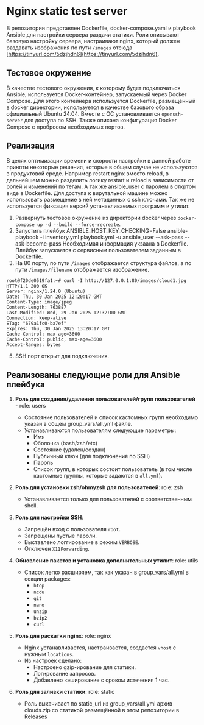 # Nginx static test server

В репозитории представлен Dockerfile, docker-compose.yaml и playbook Ansible для настройки сервера раздачи статики. Роли описывают базовую настройку сервера, настраивают nginx, который должен раздавать изображения по пути `/images` отсюда [https://tinyurl.com/5dzjhdn6](https://tinyurl.com/5dzjhdn6).

## Тестовое окружение

В качестве тестового окружения, к которому будет подключаться Ansible, используется Docker-контейнер, запускаемый через Docker Compose. Для этого контейнера используется Dockerfile, размещённый в docker директории,  используется в качестве базового образа официальный Ubuntu 24.04. Вместе с ОС установливается `openssh-server` для доступа по SSH. Также описана конфигурация Docker Compose с пробросом необходимых портов.

## Реализация
В целях оптимизации времени и скорости настройки в данной работе приняты некоторые решения, которые в общем случае не используются в продуктовой среде. Например restart nginx вместо reload, в дальнейшем можно разделить логику restart и reload в зависимости от ролей и изменений по тегам. А так же ansible_user с паролем в откртом виде в Dockerfile. Для доступа к вирутальной машине можно использовать размещение в ней метаданных с ssh ключами. Так же не используется фиксация версий устанавливаемых программ и утилит.
1. Развернуть тестовое окружение из директории docker через `docker-compose up -d --build --force-recreate`.
2. Запустить плейбук ANSIBLE_HOST_KEY_CHECKING=False ansible-playbook -i inventory.yml playbook.yml -u ansible_user --ask-pass --ask-become-pass Необходимая информация укзаана в Dockerfile.  Плейбук запускается с сервисным пользователем заданным в Dockerfile. 
3. На 80 порту, по пути `/images` отображается структура файлов, а по пути `/images/filename` отображается изображение.
```
root@f20de0519fa1:~# curl -I http://127.0.0.1:80/images/cloud1.jpg
HTTP/1.1 200 OK
Server: nginx/1.24.0 (Ubuntu)
Date: Thu, 30 Jan 2025 12:20:17 GMT
Content-Type: image/jpeg
Content-Length: 763887
Last-Modified: Wed, 29 Jan 2025 12:32:00 GMT
Connection: keep-alive
ETag: "679a1fc0-ba7ef"
Expires: Thu, 30 Jan 2025 13:20:17 GMT
Cache-Control: max-age=3600
Cache-Control: public, max-age=3600
Accept-Ranges: bytes
```
5. SSH порт открыт для подключения.

## Реализованы следующие роли для Ansible плейбука

1. **Роль для создания/удаления пользователей/групп пользователей** - role: users
   - Состояние пользователей и список кастомных групп необходимо указан в общем group_vars/all.yml файле.
   - Устанавливаются пользователям следующие параметры:
     - Имя
     - Оболочка (bash/zsh/etc)
     - Состояние (удален/создан)
     - Публичный ключ (для подключения по SSH)
     - Пароль
     - Список групп, в которых состоит пользователь (в том числе кастомные группы, которые задаются в `all.yml`).

2. **Роль для установки zsh/ohmyzsh для пользователей**: role: zsh
   - Устанавливается только для пользователей с соответственным shell.

3. **Роль для настройки SSH**:
   - Запрещён вход с пользователя `root`.
   - Запрещены пустые пароли.
   - Выставлено логгирование в режим `VERBOSE`.
   - Отключен `X11Forwarding`.

4. **Обновление пакетов и установка дополнительных утилит**: role: utils
   - Список легко расширяем, так как указан в group_vars/all.yml в секции packages:
     - `htop`
     - `ncdu`
     - `git`
     - `nano`
     - `unzip`
     - `bzip2`
     - `curl`

5. **Роль для раскатки nginx**: role: nginx
   - Nginx устанавливается, настраивается, создается `vhost` с нужным `locations`.
   - Из настроек сделано:
     - Настроено gzip-ирование для статики.
     - Логирование запросов.
     - Добавлено кэширование с сроком истечения 1 час.

6. **Роль для заливки статики**: role: static
   - Роль выкачивает по static_url из group_vars/all.yml архив clouds.zip со статикой размещённой в этом репозитории в Releases
